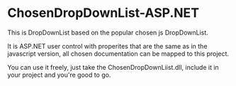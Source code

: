 ChosenDropDownList-ASP.NET
==========================

This is DropDownList based on the popular chosen js DropDownList.

It is ASP.NET user control with properites that are the same as in the javascript version, all chosen documentation 
can be mapped to this project.

You can use it freely, just take the ChosenDropDownLiist.dll, include it in your project and you're good to go.
